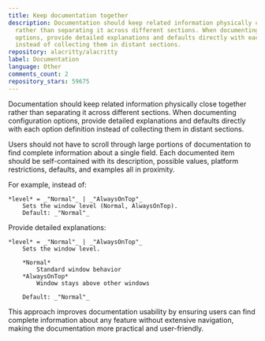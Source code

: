 ```yaml
---
title: Keep documentation together
description: Documentation should keep related information physically close together
  rather than separating it across different sections. When documenting configuration
  options, provide detailed explanations and defaults directly with each option definition
  instead of collecting them in distant sections.
repository: alacritty/alacritty
label: Documentation
language: Other
comments_count: 2
repository_stars: 59675
---
```


Documentation should keep related information physically close together rather than separating it across different sections. When documenting configuration options, provide detailed explanations and defaults directly with each option definition instead of collecting them in distant sections.

Users should not have to scroll through large portions of documentation to find complete information about a single field. Each documented item should be self-contained with its description, possible values, platform restrictions, defaults, and examples all in proximity.

For example, instead of:
```
*level* = _"Normal"_ | _"AlwaysOnTop"_
    Sets the window level (Normal, AlwaysOnTop).
    Default: _"Normal"_
```

Provide detailed explanations:
```
*level* = _"Normal"_ | _"AlwaysOnTop"_
    Sets the window level.
    
    *Normal*
        Standard window behavior
    *AlwaysOnTop* 
        Window stays above other windows
        
    Default: _"Normal"_
```

This approach improves documentation usability by ensuring users can find complete information about any feature without extensive navigation, making the documentation more practical and user-friendly.